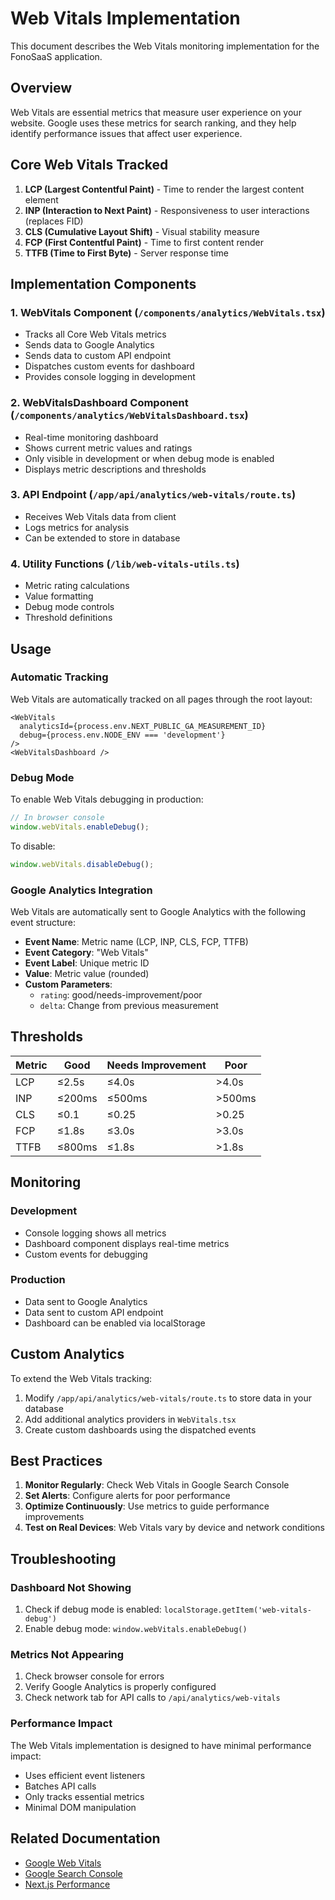 # Web Vitals Implementation

This document describes the Web Vitals monitoring implementation for the FonoSaaS application.

## Overview

Web Vitals are essential metrics that measure user experience on your website. Google uses these metrics for search ranking, and they help identify performance issues that affect user experience.

## Core Web Vitals Tracked

1. **LCP (Largest Contentful Paint)** - Time to render the largest content element
2. **INP (Interaction to Next Paint)** - Responsiveness to user interactions (replaces FID)
3. **CLS (Cumulative Layout Shift)** - Visual stability measure
4. **FCP (First Contentful Paint)** - Time to first content render
5. **TTFB (Time to First Byte)** - Server response time

## Implementation Components

### 1. WebVitals Component (`/components/analytics/WebVitals.tsx`)

- Tracks all Core Web Vitals metrics
- Sends data to Google Analytics
- Sends data to custom API endpoint
- Dispatches custom events for dashboard
- Provides console logging in development

### 2. WebVitalsDashboard Component (`/components/analytics/WebVitalsDashboard.tsx`)

- Real-time monitoring dashboard
- Shows current metric values and ratings
- Only visible in development or when debug mode is enabled
- Displays metric descriptions and thresholds

### 3. API Endpoint (`/app/api/analytics/web-vitals/route.ts`)

- Receives Web Vitals data from client
- Logs metrics for analysis
- Can be extended to store in database

### 4. Utility Functions (`/lib/web-vitals-utils.ts`)

- Metric rating calculations
- Value formatting
- Debug mode controls
- Threshold definitions

## Usage

### Automatic Tracking

Web Vitals are automatically tracked on all pages through the root layout:

```tsx
<WebVitals 
  analyticsId={process.env.NEXT_PUBLIC_GA_MEASUREMENT_ID}
  debug={process.env.NODE_ENV === 'development'}
/>
<WebVitalsDashboard />
```

### Debug Mode

To enable Web Vitals debugging in production:

```javascript
// In browser console
window.webVitals.enableDebug();
```

To disable:

```javascript
window.webVitals.disableDebug();
```

### Google Analytics Integration

Web Vitals are automatically sent to Google Analytics with the following event structure:

- **Event Name**: Metric name (LCP, INP, CLS, FCP, TTFB)
- **Event Category**: "Web Vitals"
- **Event Label**: Unique metric ID
- **Value**: Metric value (rounded)
- **Custom Parameters**:
  - `rating`: good/needs-improvement/poor
  - `delta`: Change from previous measurement

## Thresholds

| Metric | Good | Needs Improvement | Poor |
|--------|------|------------------|------|
| LCP    | ≤2.5s | ≤4.0s | >4.0s |
| INP    | ≤200ms | ≤500ms | >500ms |
| CLS    | ≤0.1 | ≤0.25 | >0.25 |
| FCP    | ≤1.8s | ≤3.0s | >3.0s |
| TTFB   | ≤800ms | ≤1.8s | >1.8s |

## Monitoring

### Development

- Console logging shows all metrics
- Dashboard component displays real-time metrics
- Custom events for debugging

### Production

- Data sent to Google Analytics
- Data sent to custom API endpoint
- Dashboard can be enabled via localStorage

## Custom Analytics

To extend the Web Vitals tracking:

1. Modify `/app/api/analytics/web-vitals/route.ts` to store data in your database
2. Add additional analytics providers in `WebVitals.tsx`
3. Create custom dashboards using the dispatched events

## Best Practices

1. **Monitor Regularly**: Check Web Vitals in Google Search Console
2. **Set Alerts**: Configure alerts for poor performance
3. **Optimize Continuously**: Use metrics to guide performance improvements
4. **Test on Real Devices**: Web Vitals vary by device and network conditions

## Troubleshooting

### Dashboard Not Showing

1. Check if debug mode is enabled: `localStorage.getItem('web-vitals-debug')`
2. Enable debug mode: `window.webVitals.enableDebug()`

### Metrics Not Appearing

1. Check browser console for errors
2. Verify Google Analytics is properly configured
3. Check network tab for API calls to `/api/analytics/web-vitals`

### Performance Impact

The Web Vitals implementation is designed to have minimal performance impact:
- Uses efficient event listeners
- Batches API calls
- Only tracks essential metrics
- Minimal DOM manipulation

## Related Documentation

- [Google Web Vitals](https://web.dev/vitals/)
- [Google Search Console](https://search.google.com/search-console)
- [Next.js Performance](https://nextjs.org/docs/advanced-features/measuring-performance)
